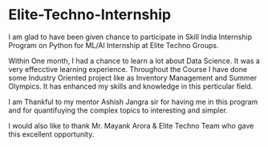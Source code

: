 # Elite-Techno-Internship
I am glad to have been given chance to participate in Skill India Internship Program on Python for ML/Al Internship at Elite Techno Groups.

Within One month, I had a chance to learn a lot about Data Science. It was a very effecctive learning experience. Throughout the Course I have done some Industry Oriented project like as Inventory Management and Summer Olympics. It has enhanced my skills and knowledge in this perticular field.

I am Thankful to my mentor Ashish Jangra sir for having me in this program and for quantifuying the complex topics to interesting and simpler.

I would also like to thank Mr. Mayank Arora &  Elite Techno Team
who gave this excellent opportunity.
